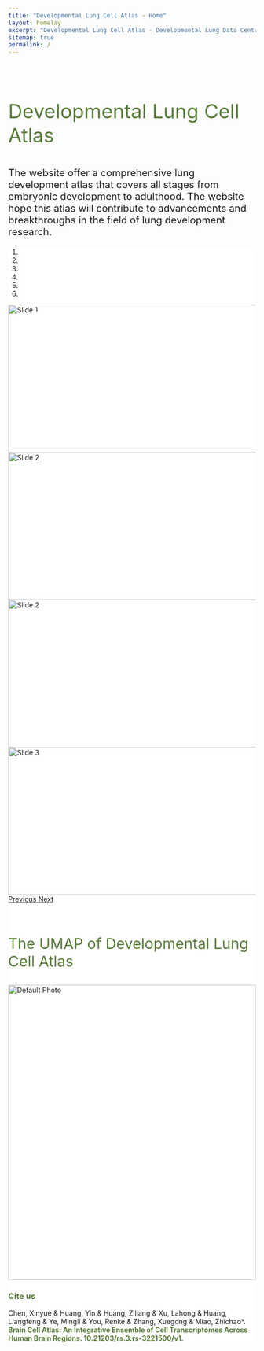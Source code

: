 ```yaml
---
title: "Developmental Lung Cell Atlas - Home"
layout: homelay
excerpt: "Developmental Lung Cell Atlas - Developmental Lung Data Centre: Facilitating Developmental Lung Research With Big Data"
sitemap: true
permalink: /
---
```

<!-- <div class="container"> -->
<br>
<br>
<p class="text-center" style="color:#587B39; font-size:40px;">Developmental Lung Cell Atlas</p>
<p class="text-center" style="font-size:20px;">The website offer a comprehensive lung development atlas that covers all stages from embryonic development to adulthood. The website hope this atlas will contribute to advancements and breakthroughs in the field of lung development research.</p>
<div class="wrapper box_style">
<div class="well" style="border: 0px solid #C9C9C9; background-color: #fff;">
<section class="sectiontitle"> 
<div>
<div markdown="0" id="carousel" class="carousel slide" data-ride="carousel" data-interval="4000" data-pause="hover" >
    <!-- Menu -->
<ol class="carousel-indicators">
<li data-target="#carousel" data-slide-to="0" class="active"></li>
<li data-target="#carousel" data-slide-to="1"></li>
<li data-target="#carousel" data-slide-to="2"></li>
<li data-target="#carousel" data-slide-to="3"></li>
<li data-target="#carousel" data-slide-to="4"></li>
<li data-target="#carousel" data-slide-to="5"></li>        
</ol>

<div class="carousel-inner" markdown="0">
<div class="item active">
<img src="{{ site.url }}{{ site.baseurl }}/images/homePage/home_figure1.svg" alt="Slide 1" style=" width:1150px; height:300px;object-fit: cover;border-radius:0%;display: block; margin: 0 auto;"/>
</div>
<div class="item ">
<img src="{{ site.url }}{{ site.baseurl }}/images/homePage/home_figure2.png" alt="Slide 2" style=" width:1150px; height:300px;object-fit: cover;border-radius:0%;display: block; margin: 0 auto;"/>
</div>
 <div class="item">
<img src="{{ site.url }}{{ site.baseurl }}/images/homePage/home_figure3.png" alt="Slide 2" style=" width:600px;  height:300px;object-fit: cover;border-radius:0%;display: block; margin: 0 auto;"/>
</div>
<div class="item">
<img src="{{ site.url }}{{ site.baseurl }}/images/homePage/home_figure31.png" alt="Slide 3" style="width:600px; height:300px;object-fit: cover;border-radius:0%;display: block; margin: 0 auto;"/>
</div>
<!--<div class="item">
<img src="{{ site.url }}{{ site.baseurl }}/images/homePage/home_figure1.svg" alt="Slide 4" style=" width:1000px; object-fit: cover;border-radius:0%;display: block; margin: 0 auto;"/>
</div>
<div class="item">
<img src="{{ site.url }}{{ site.baseurl }}/images/homePage/home_figure1.svg" alt="Slide 4" style=" width:1000px; object-fit: cover;border-radius:0%;display: block; margin: 0 auto;"/>
</div>  -->
</div>
<a class="left carousel-control" href="#carousel" role="button" data-slide="prev">
<span class="glyphicon glyphicon-chevron-left" aria-hidden="true"></span>
<span class="sr-only">Previous</span>
</a>
<a class="right carousel-control" href="#carousel" role="button" data-slide="next">
<span class="glyphicon glyphicon-chevron-right" aria-hidden="true"></span>
<span class="sr-only">Next</span>
</a>
</div>
<br>
</div>
<!-- style -->
<style>
.wrapper.box_style.line {
border-width: 0;
}
</style>



<br/>
<p class="text-center" style="color:#587B39; font-size:30px;">The UMAP of Developmental Lung Cell Atlas</p>
<div class="container">
<div class="row" >
<div class="image-container">
<img id="photo" src="{{ site.url }}{{ site.baseurl }}/images/homePage/home_umap.png" alt="Default Photo" style="height: 600px; width=600px">
</div>
</div>
</div>

<!-- <h3>Cite us </h3>
<p>Chen, Xinyue & Huang, Yin & Huang, Ziliang & Xu, Lahong & Huang, Liangfeng & Ye, Mingli & You, Renke & Zhang, Xuegong & Miao, Zhichao*. (2023). Brain Cell Atlas: An Integrative Ensemble of Cell Transcriptomes Across Human Brain Regions. 10.21203/rs.3.rs-3221500/v1.</p>
<br/> -->

<h3 style="color:#587B39">Cite us </h3>
<div class="left-aligned" style="width: 100%;">
Chen, Xinyue & Huang, Yin & Huang, Ziliang & Xu, Lahong & Huang, Liangfeng & Ye, Mingli & You, Renke & Zhang, Xuegong & Miao, Zhichao*. <br>
<strong style="color:#587B39;font-weight: bold">Brain Cell Atlas: An Integrative Ensemble of Cell Transcriptomes Across Human Brain Regions. 10.21203/rs.3.rs-3221500/v1.</strong><br>
<!-- <a> Unpublished</a> -->
</div>

<script>
  document.addEventListener('DOMContentLoaded', function() {
    var adultButton = document.querySelector('.col-lg-4:nth-child(1) .card-clickable');
    adultButton.click();
  });
  function showImage0(photoName) {
    var photoElement = document.getElementById('photo');
    photoElement.src = photoName;
    photoElement.alt = photoName;
  }
</script>

<style>
  .image-container {
    max-width: 100%;
    max-height: 100%;
    background-color: none;
    justify-content: center;
    align-items: center;
    box-shadow: none;
  }
  
  .image-container img {
    width: 100%;
    height: 100%;
    object-fit: contain;
  }
</style>
<style>
    .photo-card {
/*         width: 350px;
        height: 350px; */
        border: 10px solid #ccc; 
        overflow: hidden;
        border-radius: 50%;
        position: relative;
        background-size: cover;
 /*        display: flex;  
        justify-content: right; /* 水平居中对齐 */
        /* align-items: right;  */
    }
    .photo-card:hover img {
        transform: scale(1.1);
    }
    .photo-card img {
        display: block;
        width: 100%;
        height: 100%;
        object-fit: cover;
        transition: transform 0.3s;
    }
    .photo-card.clicked {
        border-color: #587B39;
    }
</style>
<script>
  var clickedCard = null;

  function handleClick(card) {
    if (clickedCard !== null) {
      clickedCard.classList.remove("clicked");
    }

    card.classList.add("clicked");
    clickedCard = card;
  }
</script>

<style>
    .custom-column {
        margin: 0 10px; /* 设置列之间的间距 */
        text-align: center
    }
</style>
